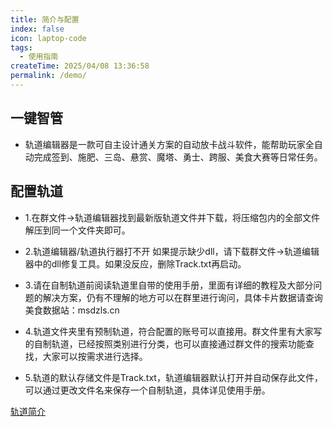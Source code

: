 ```yaml
---
title: 简介与配置
index: false
icon: laptop-code
tags:
  - 使用指南
createTime: 2025/04/08 13:36:58
permalink: /demo/
---
```


## 一键智管

- 轨道编辑器是一款可自主设计通关方案的自动放卡战斗软件，能帮助玩家全自动完成签到、施肥、三岛、悬赏、魔塔、勇士、跨服、美食大赛等日常任务。

## 配置轨道

- 1.在群文件→轨道编辑器找到最新版轨道文件并下载，将压缩包内的全部文件解压到同一个文件夹即可。

- 2.轨道编辑器/轨道执行器打不开
如果提示缺少dll，请下载群文件→轨道编辑器中的dll修复工具。如果没反应，删除Track.txt再启动。

- 3.请在自制轨道前阅读轨道里自带的使用手册，里面有详细的教程及大部分问题的解决方案，仍有不理解的地方可以在群里进行询问，具体卡片数据请查询美食数据站：msdzls.cn

- 4.轨道文件夹里有预制轨道，符合配置的账号可以直接用。群文件里有大家写的自制轨道，已经按照类别进行分类，也可以直接通过群文件的搜索功能查找，大家可以按需求进行选择。

- 5.轨道的默认存储文件是Track.txt，轨道编辑器默认打开并自动保存此文件，可以通过更改文件名来保存一个自制轨道，具体详见使用手册。

[轨道简介](/demo/rrgwltgh/)
